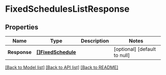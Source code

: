 # FixedSchedulesListResponse

## Properties
Name | Type | Description | Notes
------------ | ------------- | ------------- | -------------
**Response** | [**[]FixedSchedule**](FixedSchedule.md) |  | [optional] [default to null]

[[Back to Model list]](../README.md#documentation-for-models) [[Back to API list]](../README.md#documentation-for-api-endpoints) [[Back to README]](../README.md)

